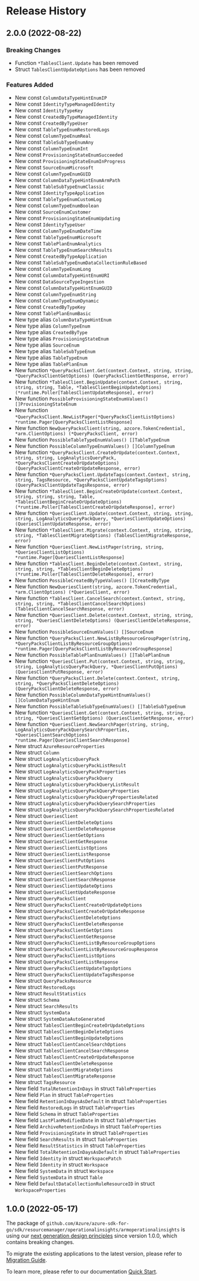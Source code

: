 # Release History

## 2.0.0 (2022-08-22)
### Breaking Changes

- Function `*TablesClient.Update` has been removed
- Struct `TablesClientUpdateOptions` has been removed

### Features Added

- New const `ColumnDataTypeHintEnumIP`
- New const `IdentityTypeManagedIdentity`
- New const `IdentityTypeKey`
- New const `CreatedByTypeManagedIdentity`
- New const `CreatedByTypeUser`
- New const `TableTypeEnumRestoredLogs`
- New const `ColumnTypeEnumReal`
- New const `TableSubTypeEnumAny`
- New const `ColumnTypeEnumInt`
- New const `ProvisioningStateEnumSucceeded`
- New const `ProvisioningStateEnumInProgress`
- New const `SourceEnumMicrosoft`
- New const `ColumnTypeEnumGUID`
- New const `ColumnDataTypeHintEnumArmPath`
- New const `TableSubTypeEnumClassic`
- New const `IdentityTypeApplication`
- New const `TableTypeEnumCustomLog`
- New const `ColumnTypeEnumBoolean`
- New const `SourceEnumCustomer`
- New const `ProvisioningStateEnumUpdating`
- New const `IdentityTypeUser`
- New const `ColumnTypeEnumDateTime`
- New const `TableTypeEnumMicrosoft`
- New const `TablePlanEnumAnalytics`
- New const `TableTypeEnumSearchResults`
- New const `CreatedByTypeApplication`
- New const `TableSubTypeEnumDataCollectionRuleBased`
- New const `ColumnTypeEnumLong`
- New const `ColumnDataTypeHintEnumURI`
- New const `DataSourceTypeIngestion`
- New const `ColumnDataTypeHintEnumGUID`
- New const `ColumnTypeEnumString`
- New const `ColumnTypeEnumDynamic`
- New const `CreatedByTypeKey`
- New const `TablePlanEnumBasic`
- New type alias `ColumnDataTypeHintEnum`
- New type alias `ColumnTypeEnum`
- New type alias `CreatedByType`
- New type alias `ProvisioningStateEnum`
- New type alias `SourceEnum`
- New type alias `TableSubTypeEnum`
- New type alias `TableTypeEnum`
- New type alias `TablePlanEnum`
- New function `*QueryPacksClient.Get(context.Context, string, string, *QueryPacksClientGetOptions) (QueryPacksClientGetResponse, error)`
- New function `*TablesClient.BeginUpdate(context.Context, string, string, string, Table, *TablesClientBeginUpdateOptions) (*runtime.Poller[TablesClientUpdateResponse], error)`
- New function `PossibleProvisioningStateEnumValues() []ProvisioningStateEnum`
- New function `*QueryPacksClient.NewListPager(*QueryPacksClientListOptions) *runtime.Pager[QueryPacksClientListResponse]`
- New function `NewQueryPacksClient(string, azcore.TokenCredential, *arm.ClientOptions) (*QueryPacksClient, error)`
- New function `PossibleTableTypeEnumValues() []TableTypeEnum`
- New function `PossibleColumnTypeEnumValues() []ColumnTypeEnum`
- New function `*QueryPacksClient.CreateOrUpdate(context.Context, string, string, LogAnalyticsQueryPack, *QueryPacksClientCreateOrUpdateOptions) (QueryPacksClientCreateOrUpdateResponse, error)`
- New function `*QueryPacksClient.UpdateTags(context.Context, string, string, TagsResource, *QueryPacksClientUpdateTagsOptions) (QueryPacksClientUpdateTagsResponse, error)`
- New function `*TablesClient.BeginCreateOrUpdate(context.Context, string, string, string, Table, *TablesClientBeginCreateOrUpdateOptions) (*runtime.Poller[TablesClientCreateOrUpdateResponse], error)`
- New function `*QueriesClient.Update(context.Context, string, string, string, LogAnalyticsQueryPackQuery, *QueriesClientUpdateOptions) (QueriesClientUpdateResponse, error)`
- New function `*TablesClient.Migrate(context.Context, string, string, string, *TablesClientMigrateOptions) (TablesClientMigrateResponse, error)`
- New function `*QueriesClient.NewListPager(string, string, *QueriesClientListOptions) *runtime.Pager[QueriesClientListResponse]`
- New function `*TablesClient.BeginDelete(context.Context, string, string, string, *TablesClientBeginDeleteOptions) (*runtime.Poller[TablesClientDeleteResponse], error)`
- New function `PossibleCreatedByTypeValues() []CreatedByType`
- New function `NewQueriesClient(string, azcore.TokenCredential, *arm.ClientOptions) (*QueriesClient, error)`
- New function `*TablesClient.CancelSearch(context.Context, string, string, string, *TablesClientCancelSearchOptions) (TablesClientCancelSearchResponse, error)`
- New function `*QueriesClient.Delete(context.Context, string, string, string, *QueriesClientDeleteOptions) (QueriesClientDeleteResponse, error)`
- New function `PossibleSourceEnumValues() []SourceEnum`
- New function `*QueryPacksClient.NewListByResourceGroupPager(string, *QueryPacksClientListByResourceGroupOptions) *runtime.Pager[QueryPacksClientListByResourceGroupResponse]`
- New function `PossibleTablePlanEnumValues() []TablePlanEnum`
- New function `*QueriesClient.Put(context.Context, string, string, string, LogAnalyticsQueryPackQuery, *QueriesClientPutOptions) (QueriesClientPutResponse, error)`
- New function `*QueryPacksClient.Delete(context.Context, string, string, *QueryPacksClientDeleteOptions) (QueryPacksClientDeleteResponse, error)`
- New function `PossibleColumnDataTypeHintEnumValues() []ColumnDataTypeHintEnum`
- New function `PossibleTableSubTypeEnumValues() []TableSubTypeEnum`
- New function `*QueriesClient.Get(context.Context, string, string, string, *QueriesClientGetOptions) (QueriesClientGetResponse, error)`
- New function `*QueriesClient.NewSearchPager(string, string, LogAnalyticsQueryPackQuerySearchProperties, *QueriesClientSearchOptions) *runtime.Pager[QueriesClientSearchResponse]`
- New struct `AzureResourceProperties`
- New struct `Column`
- New struct `LogAnalyticsQueryPack`
- New struct `LogAnalyticsQueryPackListResult`
- New struct `LogAnalyticsQueryPackProperties`
- New struct `LogAnalyticsQueryPackQuery`
- New struct `LogAnalyticsQueryPackQueryListResult`
- New struct `LogAnalyticsQueryPackQueryProperties`
- New struct `LogAnalyticsQueryPackQueryPropertiesRelated`
- New struct `LogAnalyticsQueryPackQuerySearchProperties`
- New struct `LogAnalyticsQueryPackQuerySearchPropertiesRelated`
- New struct `QueriesClient`
- New struct `QueriesClientDeleteOptions`
- New struct `QueriesClientDeleteResponse`
- New struct `QueriesClientGetOptions`
- New struct `QueriesClientGetResponse`
- New struct `QueriesClientListOptions`
- New struct `QueriesClientListResponse`
- New struct `QueriesClientPutOptions`
- New struct `QueriesClientPutResponse`
- New struct `QueriesClientSearchOptions`
- New struct `QueriesClientSearchResponse`
- New struct `QueriesClientUpdateOptions`
- New struct `QueriesClientUpdateResponse`
- New struct `QueryPacksClient`
- New struct `QueryPacksClientCreateOrUpdateOptions`
- New struct `QueryPacksClientCreateOrUpdateResponse`
- New struct `QueryPacksClientDeleteOptions`
- New struct `QueryPacksClientDeleteResponse`
- New struct `QueryPacksClientGetOptions`
- New struct `QueryPacksClientGetResponse`
- New struct `QueryPacksClientListByResourceGroupOptions`
- New struct `QueryPacksClientListByResourceGroupResponse`
- New struct `QueryPacksClientListOptions`
- New struct `QueryPacksClientListResponse`
- New struct `QueryPacksClientUpdateTagsOptions`
- New struct `QueryPacksClientUpdateTagsResponse`
- New struct `QueryPacksResource`
- New struct `RestoredLogs`
- New struct `ResultStatistics`
- New struct `Schema`
- New struct `SearchResults`
- New struct `SystemData`
- New struct `SystemDataAutoGenerated`
- New struct `TablesClientBeginCreateOrUpdateOptions`
- New struct `TablesClientBeginDeleteOptions`
- New struct `TablesClientBeginUpdateOptions`
- New struct `TablesClientCancelSearchOptions`
- New struct `TablesClientCancelSearchResponse`
- New struct `TablesClientCreateOrUpdateResponse`
- New struct `TablesClientDeleteResponse`
- New struct `TablesClientMigrateOptions`
- New struct `TablesClientMigrateResponse`
- New struct `TagsResource`
- New field `TotalRetentionInDays` in struct `TableProperties`
- New field `Plan` in struct `TableProperties`
- New field `RetentionInDaysAsDefault` in struct `TableProperties`
- New field `RestoredLogs` in struct `TableProperties`
- New field `Schema` in struct `TableProperties`
- New field `LastPlanModifiedDate` in struct `TableProperties`
- New field `ArchiveRetentionInDays` in struct `TableProperties`
- New field `ProvisioningState` in struct `TableProperties`
- New field `SearchResults` in struct `TableProperties`
- New field `ResultStatistics` in struct `TableProperties`
- New field `TotalRetentionInDaysAsDefault` in struct `TableProperties`
- New field `Identity` in struct `WorkspacePatch`
- New field `Identity` in struct `Workspace`
- New field `SystemData` in struct `Workspace`
- New field `SystemData` in struct `Table`
- New field `DefaultDataCollectionRuleResourceID` in struct `WorkspaceProperties`


## 1.0.0 (2022-05-17)

The package of `github.com/Azure/azure-sdk-for-go/sdk/resourcemanager/operationalinsights/armoperationalinsights` is using our [next generation design principles](https://azure.github.io/azure-sdk/general_introduction.html) since version 1.0.0, which contains breaking changes.

To migrate the existing applications to the latest version, please refer to [Migration Guide](https://aka.ms/azsdk/go/mgmt/migration).

To learn more, please refer to our documentation [Quick Start](https://aka.ms/azsdk/go/mgmt).